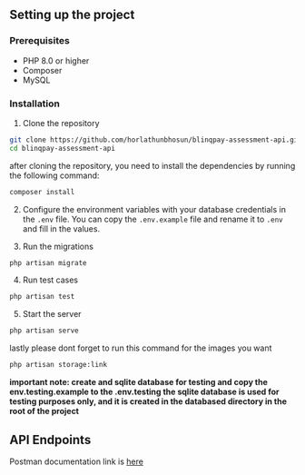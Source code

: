 ## Setting up the project

### Prerequisites
- PHP 8.0 or higher
- Composer
- MySQL

### Installation
1. Clone the repository
```bash
git clone https://github.com/horlathunbhosun/blinqpay-assessment-api.git
cd blinqpay-assessment-api
```

after cloning the repository, you need to install the dependencies by running the following command:
```bash
composer install
```

2. Configure the environment variables with your database credentials in the `.env` file. You can copy the `.env.example` file and rename it to `.env` and fill in the values.

3. Run the migrations
```bash
php artisan migrate
```

4. Run test cases
```bash
php artisan test
```
5. Start the server
```bash
php artisan serve
```
lastly please dont forget to run this command for the images you want
```bash
php artisan storage:link
```

**important note: create and sqlite database for testing and copy the env.testing.example to the .env.testing 
the sqlite database is used for testing purposes only, and it is created in the databased directory in the root of the project**




## API Endpoints
  Postman documentation link is [here](https://documenter.getpostman.com/view/24437385/2sA3QtfXC2)




